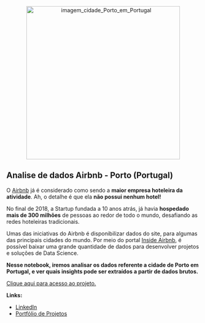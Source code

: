 <p align="center">
  <img src="https://images.unsplash.com/photo-1555881400-74d7acaacd8b?ixid=MnwxMjA3fDB8MHxwaG90by1wYWdlfHx8fGVufDB8fHx8&ixlib=rb-1.2.1&auto=format&fit=crop&w=750&q=80" alt="imagem_cidade_Porto_em_Portugal"height=400px >
</p>

## Analise de dados Airbnb - Porto (Portugal)

O [Airbnb](https://www.airbnb.com.br/) já é considerado como sendo a **maior empresa hoteleira da atividade**. Ah, o detalhe é que ela **não possui nenhum hotel!**

No final de 2018, a Startup fundada a 10 anos atrás, já havia **hospedado mais de 300 milhões** de pessoas ao redor de todo o mundo, desafiando as redes hoteleiras tradicionais.

Umas das iniciativas do Airbnb é disponibilizar dados do site, para algumas das principais cidades do mundo. Por meio do portal [Inside Airbnb](http://insideairbnb.com/get-the-data.html), é possível baixar uma grande quantidade de dados para desenvolver projetos e soluções de Data Science.

**Nesse notebook, iremos analisar os dados referente a cidade de Porto em Portugal, e ver quais insights pode ser extraídos a partir de dados brutos.**

[Clique aqui para acesso ao projeto.](https://github.com/villani31/Analise_Airbnb/blob/main/Projeto%20-%20Analise%20de%20dados%20Airbnb.ipynb)
  
**Links:**
* [LinkedIn](https://www.linkedin.com/in/thiagovillani)
* [Portfólio de Projetos](https://github.com/villani31/Data_Science)


